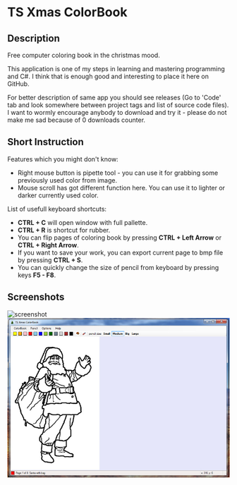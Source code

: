 # TS Xmas ColorBook

## Description

Free computer coloring book in the christmas mood.

This application is one of my steps in learning and
mastering programming and C#. I think that is enough
good and interesting to place it here on GitHub.

For better description of same app you should see
releases (Go to 'Code' tab and look somewhere between
project tags and list of source code files). I want to
wormly encourage anybody to download and try it - please
do not make me sad because of 0 downloads counter.

## Short Instruction

Features which you might don't know:
* Right mouse button is pipette tool - you can use it for
  grabbing some previously used color from image.
* Mouse scroll has got different function here. You can
  use it to lighter or darker currently used color.

List of usefull keyboard shortcuts:
* __CTRL + C__ will open window with full pallette.
* __CTRL + R__ is shortcut for rubber.
* You can flip pages of coloring book by pressing
  __CTRL + Left Arrow__ or __CTRL + Right Arrow__.
* If you want to save your work, you can export current
  page to bmp file by pressing __CTRL + S__.
* You can quickly change the size of pencil from
  keyboard by pressing keys __F5 - F8__.

## Screenshots

![screenshot](https://user-images.githubusercontent.com/30195684/28239108-1eef81be-6964-11e7-8571-bac11864fa7f.jpg)
![screenshot-2](screenshot-1.jpg)
